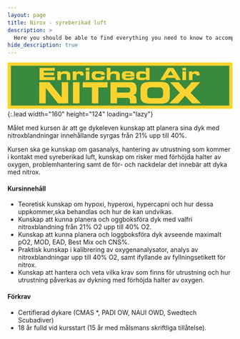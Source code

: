 ```yaml
---
layout: page
title: Nirox - syreberikad luft
description: >
  Here you should be able to find everything you need to know to accomplish the most common tasks when blogging with Hydejack.
hide_description: true
---
```


![image](/utbildning/ean-x.jpg){:.lead width="160" height="124" loading="lazy"}

Målet med kursen är att ge dykeleven kunskap att planera sina dyk med nitroxblandningar innehållande syrgas från 21% upp till 40%.

Kursen ska ge kunskap om gasanalys, hantering av utrustning som kommer i kontakt med syreberikad luft, kunskap om risker med förhöjda halter av oxygen, problemhantering samt de för- och nackdelar det innebär att dyka med nitrox.

#### Kursinnehåll

* Teoretisk kunskap om hypoxi, hyperoxi, hypercapni och hur dessa uppkommer,ska behandlas och hur de kan undvikas.
* Kunskap att kunna planera och oggboksföra dyk med valfri nitroxblandning från 21% O2 upp till 40% O2.
* Kunskap att kunna planera och loggboksföra dyk avseende maximalt pO2, MOD, EAD, Best Mix och CNS%.
* Praktisk kunskap i kalibrering av oxygenanalysator, analys av nitroxblandningar upp till 40% O2, samt ifyllande av fyllningsetikett för nitrox.
* Kunskap att hantera och veta vilka krav som finns för utrustning och hur utrustning påverkas av dykning med förhöjda halter av oxygen.

#### Förkrav

* Certifierad dykare (CMAS *, PADI OW, NAUI OWD, Swedtech Scubadiver)
* 18 år fulld vid kursstart (15 år med målsmans skriftliga tillåtelse).
